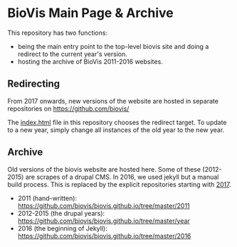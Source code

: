# BioVis Main Page & Archive  

This repository has two functions: 

 * being the main entry point to the top-level biovis site and doing a redirect to the current year's version. 
 * hosting the archive of BioVis 2011-2016 websites. 
 
 ## Redirecting

From 2017 onwards, new versions of the website are hosted in separate repositories on https://github.com/biovis/

The [index.html](https://github.com/biovis/biovis.github.io/blob/master/index.html) file in this repository chooses the redirect target. To update to a new year, simply change all instances of the old year to the new year. 

## Archive 

Old versions of the biovis website are hosted here. Some of these (2012-2015) are scrapes of a drupal CMS. In 2016, we used jekyll but a manual build process. This is replaced by the explicit repositories starting with [2017](https://github.com/biovis/2017). 

 * 2011 (hand-written): 
https://github.com/biovis/biovis.github.io/tree/master/2011
 * 2012-2015 (the drupal years):
https://github.com/biovis/biovis.github.io/tree/master/year
 * 2016 (the beginning of Jekyll): 
https://github.com/biovis/biovis.github.io/tree/master/2016


